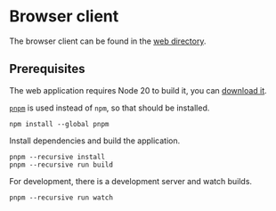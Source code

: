 # Browser client

The browser client can be found in the [web directory](../@xoutput).

## Prerequisites

The web application requires Node 20 to build it, you can [download it](https://nodejs.org/en/download/).

[`pnpm`](https://pnpm.io/) is used instead of `npm`, so that should be installed.

```shell
npm install --global pnpm
```

Install dependencies and build the application.

```shell
pnpm --recursive install
pnpm --recursive run build
```

For development, there is a development server and watch builds.

```shell
pnpm --recursive run watch
```

